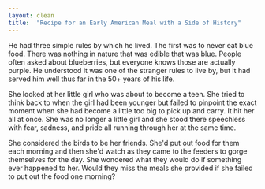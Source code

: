 ```yaml
---
layout: clean
title:  "Recipe for an Early American Meal with a Side of History"
---
```


He had three simple rules by which he lived. The first was to never eat blue food. There was nothing in nature that was edible that was blue. People often asked about blueberries, but everyone knows those are actually purple. He understood it was one of the stranger rules to live by, but it had served him well thus far in the 50+ years of his life.

She looked at her little girl who was about to become a teen. She tried to think back to when the girl had been younger but failed to pinpoint the exact moment when she had become a little too big to pick up and carry. It hit her all at once. She was no longer a little girl and she stood there speechless with fear, sadness, and pride all running through her at the same time.

She considered the birds to be her friends. She'd put out food for them each morning and then she'd watch as they came to the feeders to gorge themselves for the day. She wondered what they would do if something ever happened to her. Would they miss the meals she provided if she failed to put out the food one morning?

